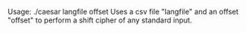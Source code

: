 Usage:
 ./caesar langfile offset
 Uses a csv file "langfile" and an offset "offset" to perform a shift cipher of
 any standard input.

